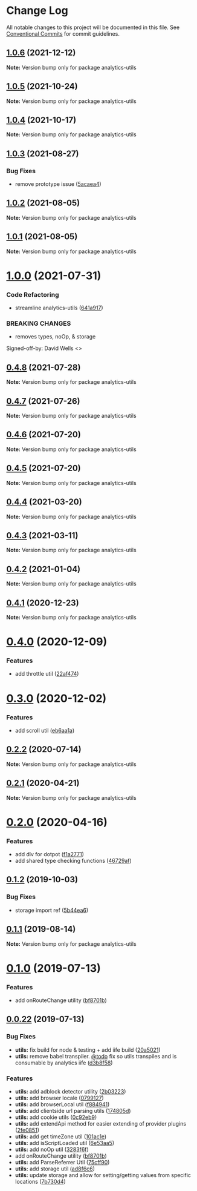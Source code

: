 # Change Log

All notable changes to this project will be documented in this file.
See [Conventional Commits](https://conventionalcommits.org) for commit guidelines.

## [1.0.6](https://github.com/DavidWells/analytics/compare/analytics-utils@1.0.5...analytics-utils@1.0.6) (2021-12-12)

**Note:** Version bump only for package analytics-utils





## [1.0.5](https://github.com/DavidWells/analytics/compare/analytics-utils@1.0.4...analytics-utils@1.0.5) (2021-10-24)

**Note:** Version bump only for package analytics-utils





## [1.0.4](https://github.com/DavidWells/analytics/compare/analytics-utils@1.0.3...analytics-utils@1.0.4) (2021-10-17)

**Note:** Version bump only for package analytics-utils





## [1.0.3](https://github.com/DavidWells/analytics/compare/analytics-utils@1.0.2...analytics-utils@1.0.3) (2021-08-27)


### Bug Fixes

* remove prototype issue ([5acaea4](https://github.com/DavidWells/analytics/commit/5acaea4))





## [1.0.2](https://github.com/DavidWells/analytics/compare/analytics-utils@1.0.1...analytics-utils@1.0.2) (2021-08-05)

**Note:** Version bump only for package analytics-utils





## [1.0.1](https://github.com/DavidWells/analytics/compare/analytics-utils@1.0.0...analytics-utils@1.0.1) (2021-08-05)

**Note:** Version bump only for package analytics-utils





# [1.0.0](https://github.com/DavidWells/analytics/compare/analytics-utils@0.4.8...analytics-utils@1.0.0) (2021-07-31)


### Code Refactoring

* streamline analytics-utils ([641a917](https://github.com/DavidWells/analytics/commit/641a917))


### BREAKING CHANGES

* removes types, noOp, & storage

Signed-off-by: David Wells <>





## [0.4.8](https://github.com/DavidWells/analytics/compare/analytics-utils@0.4.7...analytics-utils@0.4.8) (2021-07-28)

**Note:** Version bump only for package analytics-utils





## [0.4.7](https://github.com/DavidWells/analytics/compare/analytics-utils@0.4.6...analytics-utils@0.4.7) (2021-07-26)

**Note:** Version bump only for package analytics-utils





## [0.4.6](https://github.com/DavidWells/analytics/compare/analytics-utils@0.4.5...analytics-utils@0.4.6) (2021-07-20)

**Note:** Version bump only for package analytics-utils





## [0.4.5](https://github.com/DavidWells/analytics/compare/analytics-utils@0.4.4...analytics-utils@0.4.5) (2021-07-20)

**Note:** Version bump only for package analytics-utils





## [0.4.4](https://github.com/DavidWells/analytics/compare/analytics-utils@0.4.3...analytics-utils@0.4.4) (2021-03-20)

**Note:** Version bump only for package analytics-utils





## [0.4.3](https://github.com/DavidWells/analytics/compare/analytics-utils@0.4.2...analytics-utils@0.4.3) (2021-03-11)

**Note:** Version bump only for package analytics-utils





## [0.4.2](https://github.com/DavidWells/analytics/compare/analytics-utils@0.4.1...analytics-utils@0.4.2) (2021-01-04)

**Note:** Version bump only for package analytics-utils





## [0.4.1](https://github.com/DavidWells/analytics/compare/analytics-utils@0.4.0...analytics-utils@0.4.1) (2020-12-23)

**Note:** Version bump only for package analytics-utils





# [0.4.0](https://github.com/DavidWells/analytics/compare/analytics-utils@0.3.0...analytics-utils@0.4.0) (2020-12-09)


### Features

* add throttle util ([22af474](https://github.com/DavidWells/analytics/commit/22af474))





# [0.3.0](https://github.com/DavidWells/analytics/compare/analytics-utils@0.2.2...analytics-utils@0.3.0) (2020-12-02)


### Features

* add scroll util ([eb6aa1a](https://github.com/DavidWells/analytics/commit/eb6aa1a))





## [0.2.2](https://github.com/DavidWells/analytics/compare/analytics-utils@0.2.1...analytics-utils@0.2.2) (2020-07-14)

**Note:** Version bump only for package analytics-utils





## [0.2.1](https://github.com/DavidWells/analytics/compare/analytics-utils@0.2.0...analytics-utils@0.2.1) (2020-04-21)

**Note:** Version bump only for package analytics-utils





# [0.2.0](https://github.com/DavidWells/analytics/compare/analytics-utils@0.1.2...analytics-utils@0.2.0) (2020-04-16)


### Features

* add dlv for dotpot ([f1a2771](https://github.com/DavidWells/analytics/commit/f1a2771))
* add shared type checking functions ([46729af](https://github.com/DavidWells/analytics/commit/46729af))





## [0.1.2](https://github.com/DavidWells/analytics/compare/analytics-utils@0.1.1...analytics-utils@0.1.2) (2019-10-03)


### Bug Fixes

* storage import ref ([5b44ea6](https://github.com/DavidWells/analytics/commit/5b44ea6))





## [0.1.1](https://github.com/DavidWells/analytics/compare/analytics-utils@0.1.0...analytics-utils@0.1.1) (2019-08-14)

**Note:** Version bump only for package analytics-utils





# [0.1.0](https://github.com/DavidWells/analytics/compare/analytics-utils@0.0.22...analytics-utils@0.1.0) (2019-07-13)


### Features

* add onRouteChange utility ([bf8701b](https://github.com/DavidWells/analytics/commit/bf8701b))





## [0.0.22](https://github.com/DavidWells/analytics/compare/analytics-utils@0.0.22...analytics-utils@0.0.22) (2019-07-13)


### Bug Fixes

* **utils:** fix build for node & testing + add iife build ([20a5021](https://github.com/DavidWells/analytics/commit/20a5021))
* **utils:** remove babel transpiler. [@todo](https://github.com/todo) fix so utils transpiles and is consumable by analytics iife ([d3b8f58](https://github.com/DavidWells/analytics/commit/d3b8f58))


### Features

* **utils:** add adblock detector utility ([2b03223](https://github.com/DavidWells/analytics/commit/2b03223))
* **utils:** add browser locale ([0799127](https://github.com/DavidWells/analytics/commit/0799127))
* **utils:** add browserLocal util ([f884941](https://github.com/DavidWells/analytics/commit/f884941))
* **utils:** add clientside url parsing utils ([174805d](https://github.com/DavidWells/analytics/commit/174805d))
* **utils:** add cookie utils ([0c92eb9](https://github.com/DavidWells/analytics/commit/0c92eb9))
* **utils:** add extendApi method for easier extending of provider plugins ([2fe0851](https://github.com/DavidWells/analytics/commit/2fe0851))
* **utils:** add get timeZone util ([101ac1e](https://github.com/DavidWells/analytics/commit/101ac1e))
* **utils:** add isScriptLoaded util ([6e53aa5](https://github.com/DavidWells/analytics/commit/6e53aa5))
* **utils:** add noOp util ([3283f6f](https://github.com/DavidWells/analytics/commit/3283f6f))
* add onRouteChange utility ([bf8701b](https://github.com/DavidWells/analytics/commit/bf8701b))
* **utils:** add ParseReferrer Util ([75cff90](https://github.com/DavidWells/analytics/commit/75cff90))
* **utils:** add storage util ([ad8f6c6](https://github.com/DavidWells/analytics/commit/ad8f6c6))
* **utils:** update storage and allow for setting/getting values from specific locations ([7b730d4](https://github.com/DavidWells/analytics/commit/7b730d4))
